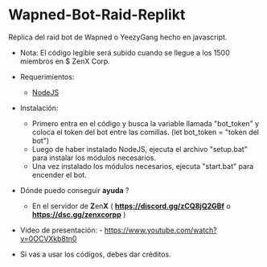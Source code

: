 # Wapned-Bot-Raid-Replikt
Réplica del raid bot de Wapned o YeezyGang hecho en javascript.
- Nota: El código legible será subido cuando se llegue a los 1500 miembros en $ ZenX Corp.
- Requerimientos:
  - [NodeJS](https://nodejs.org/)
  
- Instalación:
  - Primero entra en el código y busca la variable llamada "bot_token" y coloca el token del bot entre las comillas. (let bot_token = "token del bot")
  - Luego de haber instalado NodeJS, ejecuta el archivo "setup.bat" para instalar los módulos necesarios.
  - Una vez instalado los módulos necesarios, ejecuta "start.bat" para encender el bot.
- Dónde puedo conseguir **ayuda** ?
  - En el servidor de **Z**en**X** ( **https://discord.gg/zCQ8jQ2GBf** o **https://dsc.gg/zenxcorpp** )
- Video de presentación: - https://www.youtube.com/watch?v=0OCVXkb8tn0

- Si vas a usar los códigos, debes dar créditos.
